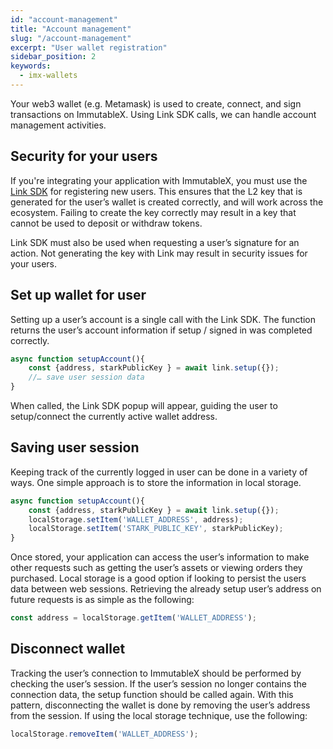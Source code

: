 ```yaml
---
id: "account-management"
title: "Account management"
slug: "/account-management"
excerpt: "User wallet registration"
sidebar_position: 2
keywords:
  - imx-wallets
---
```


Your web3 wallet (e.g. Metamask) is used to create, connect, and sign transactions on ImmutableX. Using Link SDK calls, we can handle account management activities.

## Security for your users
If you're integrating your application with ImmutableX, you must use the [Link SDK](../link-sdk/index.md) for registering new users. This ensures that the L2 key that is generated for the user’s wallet is created correctly, and will work across the ecosystem. Failing to create the key correctly may result in a key that cannot be used to deposit or withdraw tokens.

Link SDK must also be used when requesting a user’s signature for an action. Not generating the key with Link may result in security issues for your users.

## Set up wallet for user
Setting up a user’s account is a single call with the Link SDK. The function returns the user’s account information if setup / signed in was completed correctly.
```javascript
async function setupAccount(){
    const {address, starkPublicKey } = await link.setup({});
    //… save user session data
}
```
When called, the Link SDK popup will appear, guiding the user to setup/connect the currently active wallet address.

## Saving user session
Keeping track of the currently logged in user can be done in a variety of ways. One simple approach is to store the information in local storage.
```javascript
async function setupAccount(){
    const {address, starkPublicKey } = await link.setup({});
    localStorage.setItem('WALLET_ADDRESS', address);
    localStorage.setItem('STARK_PUBLIC_KEY', starkPublicKey);
}
```
Once stored, your application can access the user’s information to make other requests such as getting the user’s assets or viewing orders they purchased. Local storage is a good option if looking to persist the users data between web sessions. Retrieving the already setup user’s address on future requests is as simple as the following:
```javascript
const address = localStorage.getItem('WALLET_ADDRESS');
```
## Disconnect wallet
Tracking the user’s connection to ImmutableX should be performed by checking the user’s session. If the user’s session no longer contains the connection data, the setup function should be called again. With this pattern, disconnecting the wallet is done by removing the user’s address from the session. If using the local storage technique, use the following:
```javascript
localStorage.removeItem('WALLET_ADDRESS');
```